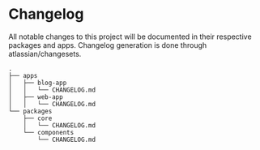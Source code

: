 # Changelog

All notable changes to this project will be documented
in their respective packages and apps. Changelog generation is
done through atlassian/changesets.

```
.
├── apps
│   ├── blog-app
│   │   └── CHANGELOG.md
│   ├── web-app
│   │   └── CHANGELOG.md
└── packages
    ├── core
    │   └── CHANGELOG.md
    └── components
        └── CHANGELOG.md
```
